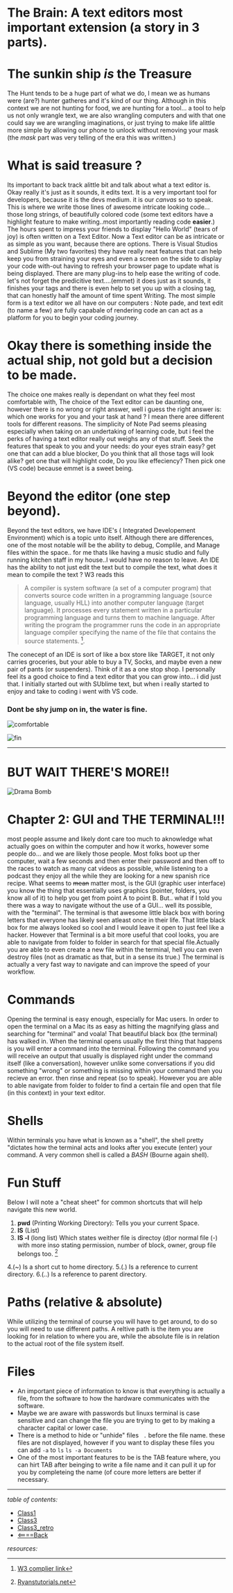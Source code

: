 # The Brain: A text editors most important extension (a story in 3 parts).

# The sunkin ship *is* the Treasure
 The Hunt tends to be a huge part of what we do, I mean we as humans were (are?) hunter gatheres and it's kind of our thing. Although in this context we are not hunting for food, we are hunting for a tool... a tool to help us not only wrangle text, we are also wrangling computers and with that one could say we are wrangling imaginations, or just trying to make life alittle more simple by allowing our phone to unlock without removing your mask (the *mask* part was very telling of the era this was written.)

 # What is said treasure ?
 Its important to back track alittle bit and talk about what a text editor is. Okay really it's just as it sounds, it edits text. It is a very important tool for developers, because it is the devs medium. it is our *canvas* so to speak. This is where we write those lines of awesome intricate looking code... those long strings, of beautifully colored code (some text editors have a highlight feature to make writing..most importantly reading code **easier**.) The hours spent to impress your friends to display "Hello World" (tears of joy) is often written on a Text Editor. Now a Text editor can be as intricate or as simple as you want, because there are options. There is Visual Studios and Sublime (My two favorites) they have really neat features that can help keep you from straining your eyes and even a screen on the side to display your code with-out having to refresh your browser page to update what is being displayed. There are many plug-ins to help ease the writing of code. let's not forget the predicitive text....(emmet) it does just as it sounds, it finishes your tags and there is even help to set you up with a closing tag, that can honestly half the amount of time spent Writing. The most simple form is a text editor we all have on our computers : Note pade, and text edit (to name a few) are fully capabale of rendering code an can act as a platform for you to begin your coding journey. 

# Okay there is something inside the actual ship, not gold but a decision to be made.
The choice one makes really is dependant on what they feel most comfortable with, The choice of the Text editor can be daunting one, however there is no wrong or right answer, well i guess the right answer is: which one works for you and your task at hand ? I mean there aree different tools for different reasons. The simplicity of Note Pad seems pleasing especially when taking on an undertaking of learning code, but i feel the perks of having a text editor really out weighs any of that stuff. Seek the features that speak to you and your needs: do your eyes strain easy? get one that can add a blue blocker, Do you think that all those tags will look alike? get one that will highlight code, Do you like effeciency? Then pick one (VS code) because emmet is a sweet being. 
# Beyond the editor (one step beyond).
Beyond the text editors, we have IDE's ( Integrated  Developement Environment) which is a topic unto itself. Although there are differences, one of the most notable will be the ability to debug, Complile, and Manage files within the space.. for me thats like having a music studio and fully running kitchen staff in my house..I would have no reason to leave. An IDE has the ability to not just edit the text but to compile the text, what does it mean to compile the text ? W3 reads this
>A compiler is system software (a set of a computer program) that converts source code written in a programming language (source language, usually HLL) into another computer language (target language). It processes every statement written in a particular programming language and turns them to machine language. After writing the program the programmer runs the code in an appropriate language compiler specifying the name of the file that contains the source statements. [^1]. 

The conecept of an IDE is sort of like a box store like TARGET, it not only carries groceries, but your able to buy a TV, Socks, and maybe even a new pair of pants (or suspenders). Think of it as a one stop shop. I personally feel its a good choice to find a text editor that you can grow into... i did just that. I initially started out with SUblime text, but when i really started to enjoy and take to coding i went with VS code.

### Dont be shy jump on in, the water is fine. 

![comfortable](https://user-images.githubusercontent.com/99520664/165551583-7d2e0e35-42d7-4fa8-a136-a642c0d7ed26.jpeg)




![fin](https://i.ytimg.com/vi/77xkcpf3KDw/hqdefault.jpg)

*****

# BUT WAIT THERE'S MORE!!
![Drama Bomb](https://user-images.githubusercontent.com/99520664/165584450-f83632e1-bdb8-41c9-9b4e-325dd3088c6b.jpeg)

# Chapter 2: GUI and THE TERMINAL!!!
most people assume and likely dont care too much to aknowledge what actually goes on within the computer and how it works, however some people do... and we are likely those people. Most folks boot up ther computer, wait a few seconds and then enter their password and then off to the races to watch as many cat videos as possible, while listening to a podcast they enjoy all the while they are looking for a new spanish rice recipe. What seems to ~~mean~~ matter most, is the GUI (graphic user interface) you know the thing that essentially uses graphics (pointer, folders, you know all of it) to help you get from point A to point B. But.. what if I told you there was a way to navigate without the use of a GUI... well its possible, with the "terminal". The terminal is that awesome little black box with boring letters that everyone has likely seen atleast once in their life. That little black box for me always looked so cool and I would leave it open to just feel like a hacker. However that Terminal is a bit more useful that cool looks, you are able to navigate from folder to folder in search for that special file.Actually you are able to even create a new file within the terminal, hell you can even destroy files (not as dramatic as that, but in a sense its true.) The terminal is actually a very fast way to navigate and can improve the speed of your workflow.

# Commands 
Opening the terminal is easy enough, especially for Mac users. In order to open the terminal on a Mac its as easy as hitting the magnifying glass and searching for "terminal" and voala! That beautiful black box (the terminal) has walked in.
When the terminal opens usually the first thing that happens is you will enter a command into the terminal. Following the command you will receive an output that usually is displayed right under the command itself (like a conversation), however unlike some conversations if you did something "wrong" or something is missing within your command then you recieve an error. then rinse and repeat (so to speak). However you are able to able navigate from folder to folder to find a certain file and open that file (in this context) in your text editor.

# Shells
Within terminals you have what is known as a "shell", the shell pretty "dictates how the terminal acts and looks after you execute (enter) your command. A very common shell is called a *BASH* (Bourne again shell).

# Fun Stuff
Below I will note a "cheat sheet" for common shortcuts that will help navigate this new world.
1. **pwd** (Printing Working Directory): Tells you your current Space.
2. **lS** (List) 
3. **lS -l** (long list) Which states weither file is directoy (d)or normal file (-) with more inso stating permission, number of block, owner, group file belongs too. [^2]

4.(~) Is a short cut to home directory.
5.(.) Is a reference to current directory.
6.(..) Is a reference to parent directory.

# Paths (relative & absolute) 
While utilizing the terminal of course you will have to get around, to do so you will need to use different paths. A reltive path is the item you are looking for in relation to where you are, while the absolute file is in relation to the actual root of the file system itself.

# Files
* An important piece of information to know is that everything is actually a file, from the software to how the hardware communicates with the software.
* Maybe we are aware with passwords but linuxs terminal is case sensitive and can change the file you are trying to get to by making a character capital or lower case. 
* There is a method to hide or "unhide" files `` .`` before the file name. these files are not displayed, however if you want to display these files you can add `` -a `` to ``ls``
``ls -a Documents``
* One of the most important features to be is the TAB feature where, you can hirt TAB after beinging to write a file name and it can pull it up for you by completeing the name (of coure more letters are better if necessary. 

*****



*table of contents:*
* [Class1](class1reading.md)
* [Class3](class3.md)
* [Class3_retro](class3-retro.md)
* [<====Back](README.md)

*resources:*

 [^1]:[W3 complier link](https://www.w3schools.in/what-is-compiler)
 [^2]:[Ryanstutorials.net](https://ryanstutorials.net/linuxtutorial/navigation.php)
 